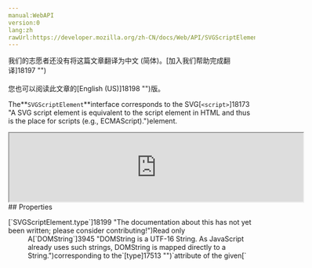 ```yaml
---
manual:WebAPI
version:0
lang:zh
rawUrl:https://developer.mozilla.org/zh-CN/docs/Web/API/SVGScriptElement
---
```




<bdi>我们的志愿者还没有将这篇文章翻译为<bdi>中文 (简体)</bdi>。[加入我们帮助完成翻译]18197 "")<br></br>您也可以阅读此文章的[English (US)]18198 "")版。</bdi>






The**`SVGScriptElement`**interface corresponds to the SVG[`<script>`]18173 "A SVG script element is equivalent to the script element in HTML and thus is the place for scripts (e.g., ECMAScript).")element.

<iframe src='https://mdn.mozillademos.org/en-US/docs/Web/API/SVGScriptElement$samples/inheritance_diagram?revision=1377403' width='600' height='140'></iframe>
## Properties<a name="Properties"></a>
<dl><dt id=''>[`SVGScriptElement.type`]18199 "The documentation about this has not yet been written; please consider contributing!")Read only</dt><dd>A[`DOMString`]3945 "DOMString is a UTF-16 String. As JavaScript already uses such strings, DOMString is mapped directly to a String.")corresponding to the`[type]17513 "")`attribute of the given[`<script>`]18173 "A SVG script element is equivalent to the script element in HTML and thus is the place for scripts (e.g., ECMAScript).")element. A[`DOMException`]4502 "The DOMException interface represents an abnormal event (called an exception) which occurs as a result of calling a method or accessing a property of a web API.")is raised with the code`NO_MODIFICATION_ALLOWED_ERR`on an attempt to change the value of a read only attribut.</dd><dt id=''>[`SVGScriptElement.crossOrigin`]18200 "The documentation about this has not yet been written; please consider contributing!")Read only</dt><dd>A[`DOMString`]3945 "DOMString is a UTF-16 String. As JavaScript already uses such strings, DOMString is mapped directly to a String.")corresponding to the`[crossorigin]17727 "")`attribute of the given[`<script>`]18173 "A SVG script element is equivalent to the script element in HTML and thus is the place for scripts (e.g., ECMAScript).")element.</dd></dl>
## Methods<a name="Methods"></a>


<em>This interface doesn&#39;t implement any specific methods, but inherits methods from its parent interface,[`SVGElement`]17342 "All of the SVG DOM interfaces that correspond directly to elements in the SVG language derive from the SVGElement interface.").</em>


## Specifications<a name="Specifications"></a>
Specification | Status | Comment 
[Scalable Vector Graphics (SVG) 2<br></br><small>The definition of &#39;SVGScriptElement&#39; in that specification.</small>]18201 "") | Candidate Recommendation | Removed the implemented interface[`SVGExternalResourcesRequired`]17494 "The SVGExternalResourcesRequired interface defines an interface which applies to all elements where this element or one of its descendants can reference an external resource.")and added the`crossOrigin`property. 
[Scalable Vector Graphics (SVG) 1.1 (Second Edition)<br></br><small>The definition of &#39;SVGScriptElement&#39; in that specification.</small>]18202 "") | Recommendation | Initial definition 


## Browser compatibility<a name="Browser_compatibility"></a>
[新的兼容性表格正在测试中<i></i>]3360 "")
<abbr>Desktop<i></i></abbr> | <abbr>Mobile<i></i></abbr> 
<abbr>Chrome<i></i></abbr> | <abbr>Edge<i></i></abbr> | <abbr>Firefox<i></i></abbr> | <abbr>Internet Explorer<i></i></abbr> | <abbr>Opera<i></i></abbr> | <abbr>Safari<i></i></abbr> | <abbr>Android webview<i></i></abbr> | <abbr>Chrome for Android<i></i></abbr> | <abbr>Edge Mobile<i></i></abbr> | <abbr>Firefox for Android<i></i></abbr> | <abbr>Opera for Android<i></i></abbr> | <abbr>iOS Safari<i></i></abbr> | <abbr>Samsung Internet<i></i></abbr> 
 ---  |  ---  |  ---  |  ---  |  ---  |  ---  |  ---  |  ---  |  ---  |  ---  |  ---  |  ---  |  ---  |  ---  | 
Basic support | <abbr>?</abbr> | <abbr>Full support</abbr>Yes | <abbr>?</abbr> | <abbr>?</abbr> | <abbr>?</abbr> | <abbr>?</abbr> | <abbr>No support</abbr>No | <abbr>?</abbr> | <abbr>Full support</abbr>Yes | <abbr>?</abbr> | <abbr>?</abbr> | <abbr>?</abbr> | <abbr>?</abbr> 


### Legend<a name="Legend"></a>
<dl><dt id=''><abbr>Full support</abbr></dt><dd>Full support</dd><dt id=''><abbr>No support</abbr></dt><dd>No support</dd><dt id=''><abbr>Compatibility unknown</abbr></dt><dd>Compatibility unknown</dd></dl>



## 文档标签和贡献者
**标签：**
* [API]50 "")
* [NeedsExample]13047 "")
* [Reference]3381 "")
* [SVG]457 "")
* [SVG DOM]17335 "")

**此页面的贡献者：**[fscholz]60 ""),[Sebastianz]4468 ""),[mattwojo]14635 ""),[kscarfone]3900 ""),[Sheppy]405 ""),[Jeremie]4470 "")
**最后编辑者:**[fscholz]60 ""),<time>Apr 27, 2018, 5:43:18 AM</time>


